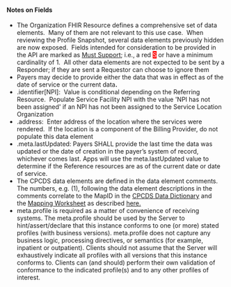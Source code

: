 <h4 class="x_MsoNormal">Notes on Fields</h4>
<ul>
<li class="x_MsoNormal">The Organization FHIR Resource defines a comprehensive set of data elements.&nbsp; Many of them are not relevant to this use case.&nbsp; When reviewing the Profile Snapshot, several data elements previously hidden are now exposed.&nbsp; Fields intended for consideration to be provided in the API are marked as <a href="3_General_Guidance.html#must-support">Must Support</a>; i.e., a red <span style="color: #ffffff; background-color: #ff0000;">S</span> or have a minimum cardinality of 1.&nbsp; All other data elements are not expected to be sent by a Responder; if they are sent a Requestor can choose to ignore them</li>
<li class="x_MsoNormal">Payers may decide to provide either the data that was in effect as of the date of service or the current data<strong>.&nbsp;</strong></li>
<li class="x_MsoNormal">.identifier[NPI]:&nbsp; Value is conditional depending on the Referring Resource.&nbsp; Populate Service Facility NPI with the value 'NPI has not been assigned' if an NPI has not been assigned to the Service Location Organization</li>
<li class="x_MsoNormal">.address:&nbsp; Enter address of the location where the services were rendered.&nbsp; If the location is a component of the Billing Provider, do not populate this data element</li>
<li class="x_MsoNormal">.meta.lastUpdated:&nbsp;Payers SHALL provide the last time the data was updated or the date of creation in the payer’s system of record, whichever comes last.  Apps will use the meta.lastUpdated value to determine if the Reference resources are as of the current date or date of service. </li>
<li class="x_MsoNormal">The CPCDS data elements are defined in the data element comments.&nbsp; The numbers, e.g. (1), following the data element descriptions in the comments correlate to the MapID in the&nbsp;<a href="CPCDSDataDictionary.docx" >CPCDS Data Dictionary</a>&nbsp;and the&nbsp;<a href="CPCDStoFHIRProfilesMapping.xlsx">Mapping Worksheet</a>&nbsp;as described&nbsp;<a href="4_Common_Payer_Consumer_Data_Set.html">here.</a></li>
<li class="x_MsoNormal">meta.profile is required as a matter of convenience of receiving systems. The meta.profile should be used by the Server to hint/assert/declare that this instance conforms to one (or more) stated profiles (with business versions). meta.profile does not capture any business logic, processing directives, or semantics (for example, inpatient or outpatient). Clients should not assume that the Server will exhaustively indicate all profiles with all versions that this instance conforms to. Clients can (and should) perform their own validation of conformance to the indicated profile(s) and to any other profiles of interest.</li>
</ul>
<p>&nbsp;</p>
